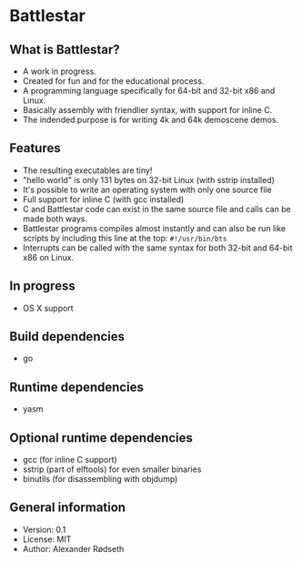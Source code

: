 Battlestar
==========

What is Battlestar?
-------------------

* A work in progress.
* Created for fun and for the educational process.
* A programming language specifically for 64-bit and 32-bit x86 and Linux.
* Basically assembly with friendlier syntax, with support for inline C.
* The indended purpose is for writing 4k and 64k demoscene demos.

Features
--------

* The resulting executables are tiny!
* "hello world" is only 131 bytes on 32-bit Linux (with sstrip installed)
* It's possible to write an operating system with only one source file
* Full support for inline C (with gcc installed)
* C and Battlestar code can exist in the same source file and calls can be made both ways.
* Battlestar programs compiles almost instantly and can also be run like scripts by including this line at the top:
  ```#!/usr/bin/bts```
* Interrupts can be called with the same syntax for both 32-bit and 64-bit x86 on Linux.

In progress
-----------
* OS X support

Build dependencies
------------------
* go

Runtime dependencies
--------------------
* yasm

Optional runtime dependencies
-----------------------------
* gcc (for inline C support)
* sstrip (part of elftools) for even smaller binaries
* binutils (for disassembling with objdump)

General information
-------------------
* Version: 0.1
* License: MIT
* Author: Alexander Rødseth

